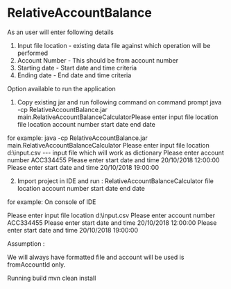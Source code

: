 # RelativeAccountBalance
As an user will enter following details

1) Input file location - existing data file against which operation will be performed
2) Account Number - This should be from account number
3) Starting date - Start date and time criteria
4) Ending date - End date and time criteria

Option available to run the application

1) Copy existing jar and run following command on command prompt
java -cp RelativeAccountBalance.jar main.RelativeAccountBalanceCalculatorPlease enter input file location
file location
account number
start date
end date

for example: 
java -cp RelativeAccountBalance.jar main.RelativeAccountBalanceCalculator
Please enter input file location
d:\input.csv --- input file which will work as dictionary
Please enter account number
ACC334455
Please enter start date and time
20/10/2018 12:00:00
Please enter start date and time
20/10/2018 19:00:00

2) Import project in IDE and run : RelativeAccountBalanceCalculator
file location
account number
start date
end date

for example: On console of IDE 

Please enter input file location
d:\input.csv
Please enter account number
ACC334455
Please enter start date and time
20/10/2018 12:00:00
Please enter start date and time
20/10/2018 19:00:00


Assumption :

We will always have formatted file and account will be used is fromAccountId only.


Running build 
mvn clean install
